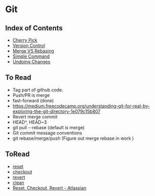 # Git

## Index of Contents
* [Cherry Pick]('./contents/cherry_pick.md')
* [Version Control]('./contents/versoin.md')
* [Merge VS Rebasing](./contents/merge_vs_rebase.md)
* [Simple Command](./contents/command.md)
* [Undoing Changes](./contents/undoing_changes.md)

## To Read
* Tag part of github code.
* Push/PR is merge
* fast-forward (done)
* https://medium.freecodecamp.org/understanding-git-for-real-by-exploring-the-git-directory-1e079c15b807
* Revert merge commit
* HEAD^, HEAD~3
* git pull --rebase (default is merge)
* Git commit message conventions
* git rebase/merge/push (Figure out merge rebase in work )

## ToRead
* [reset](https://www.atlassian.com/git/tutorials/undoing-changes/git-reset)
* [checkout](https://www.atlassian.com/git/tutorials/using-branches/git-checkout)
* [revert](https://www.atlassian.com/git/tutorials/undoing-changes/git-revert)
* [clean](https://www.atlassian.com/git/tutorials/undoing-changes/git-clean)
* [Reset, Checkout, Revert - Atlassian](https://www.atlassian.com/git/tutorials/resetting-checking-out-and-reverting)
